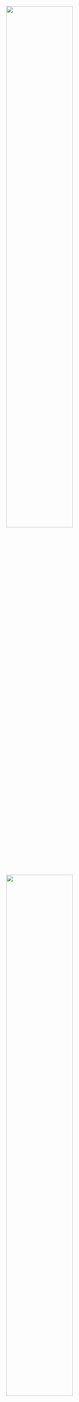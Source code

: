 <p align="left">
<a href="https://github.com/JuliaAha"><img width="60%" src="https://github-readme-stats.vercel.app/api?username=JuliaAha&theme=panda"></a>

<a href="https://github.com/JuliaAha">
  <img width="60%" src="http://github-readme-streak-stats.herokuapp.com/?user=JuliaAha&theme=neon"></a>
